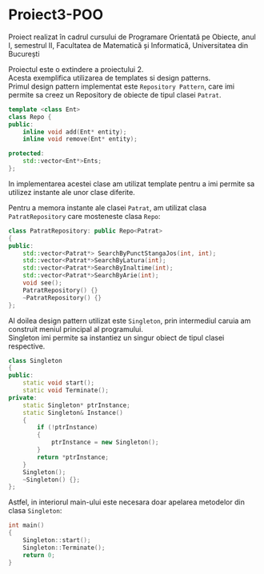 # Proiect3-POO
Proiect realizat în cadrul cursului de Programare Orientată pe Obiecte, anul I, semestrul II, Facultatea de Matematică și Informatică, Universitatea din București

Proiectul este o extindere a proiectului 2.<br/>
Acesta exemplifica utilizarea de templates si design patterns.<br/>
Primul design pattern implementat este `Repository Pattern`, care imi permite sa creez un Repository de obiecte de tipul clasei `Patrat`. <br/>
```C++
template <class Ent>
class Repo {
public:
	inline void add(Ent* entity);
	inline void remove(Ent* entity);

protected:
	std::vector<Ent*>Ents;
};
```
In implementarea acestei clase am utilizat template pentru a imi permite sa utilizez instante ale unor clase diferite.</br>

Pentru a memora instante ale clasei `Patrat`, am utilizat clasa `PatratRepository` care mosteneste clasa `Repo`:<br/>
```C++
class PatratRepository: public Repo<Patrat>
{
public:
	std::vector<Patrat*> SearchByPunctStangaJos(int, int);
	std::vector<Patrat*>SearchByLatura(int);
	std::vector<Patrat*>SearchByInaltime(int);
	std::vector<Patrat*>SearchByArie(int);
	void see();
	PatratRepository() {}
	~PatratRepository() {}
};
```
Al doilea design pattern utilizat este `Singleton`, prin intermediul caruia am construit meniul principal al programului.<br/>
Singleton imi permite sa instantiez un singur obiect de tipul clasei respective. 
```C++
class Singleton
{
public:
	static void start();
	static void Terminate();
private:
	static Singleton* ptrInstance;
	static Singleton& Instance()
	{
		if (!ptrInstance)
		{
			ptrInstance = new Singleton();
		}
		return *ptrInstance;
	}
	Singleton();
	~Singleton() {};
};
```
Astfel, in interiorul main-ului este necesara doar apelarea metodelor din clasa `Singleton`:
```C++
int main()
{
	Singleton::start();
	Singleton::Terminate();
	return 0;
}
```

